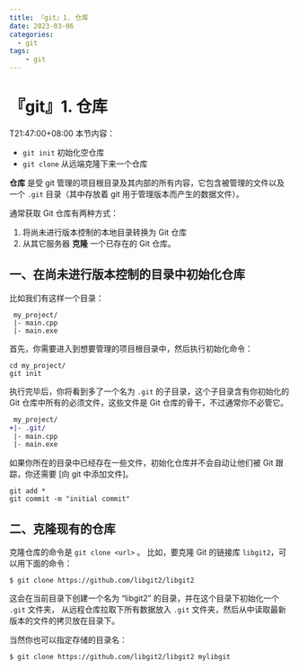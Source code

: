 ```yaml
---
title: 『git』1. 仓库
date: 2023-03-06
categories:
  - git
tags:
    - git
---
```


# 『git』1. 仓库

T21:47:00+08:00
本节内容：

- `git init` 初始化空仓库
- `git clone` 从远端克隆下来一个仓库

**仓库** 是受 git 管理的项目根目录及其内部的所有内容，它包含被管理的文件以及一个 `.git` 目录（其中存放着 git 用于管理版本而产生的数据文件）。

通常获取 Git 仓库有两种方式：
1.  将尚未进行版本控制的本地目录转换为 Git 仓库
2.  从其它服务器 **克隆** 一个已存在的 Git 仓库。

## 一、在尚未进行版本控制的目录中初始化仓库

比如我们有这样一个目录：

```
 my_project/
 |- main.cpp
 |- main.exe
```

首先，你需要进入到想要管理的项目根目录中，然后执行初始化命令：

```shell
cd my_project/
git init
```

执行完毕后，你将看到多了一个名为 `.git` 的子目录，这个子目录含有你初始化的 Git 仓库中所有的必须文件，这些文件是 Git 仓库的骨干，不过通常你不必管它。

```diff
 my_project/
+|- .git/
 |- main.cpp
 |- main.exe
```

如果你所在的目录中已经存在一些文件，初始化仓库并不会自动让他们被 Git 跟踪，你还需要 [向 git 中添加文件]。

```shell
git add *
git commit -m "initial commit"
```

## 二、克隆现有的仓库

克隆仓库的命令是 `git clone <url>` 。 比如，要克隆 Git 的链接库 `libgit2`，可以用下面的命令：

```shell
$ git clone https://github.com/libgit2/libgit2
```

这会在当前目录下创建一个名为 “libgit2” 的目录，并在这个目录下初始化一个 `.git` 文件夹， 从远程仓库拉取下所有数据放入 `.git` 文件夹，然后从中读取最新版本的文件的拷贝放在目录下。

当然你也可以指定存储的目录名：

```shell
$ git clone https://github.com/libgit2/libgit2 mylibgit
```